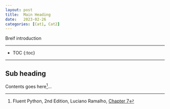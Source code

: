 ```yaml
---
layout: post
title:  Main Heading
date:   2023-02-26
categories: [Cat1, Cat2]
---
```


Breif introduction

<!--more-->

------

* TOC
{:toc}
------

## Sub heading
Contents goes here[^1]...

[^1]: Fluent Python, 2nd Edition, Luciano Ramalho, [Chapter 7](https://learning.oreilly.com/library/view/fluent-python-2nd/9781492056348/ch07.html#attrgetter_demo)
